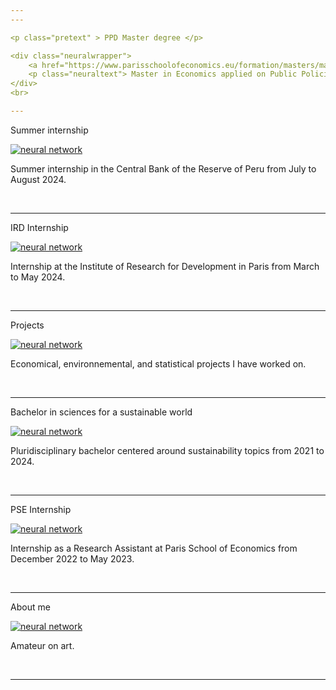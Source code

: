 ```yaml
---
---

<p class="pretext" > PPD Master degree </p>

<div class="neuralwrapper">
    <a href="https://www.parisschoolofeconomics.eu/formation/masters/master-politiques-publiques-et-developpement/"><img src="images/pse.png?raw=true" alt="neural network" class="blur"/></a>
    <p class="neuraltext"> Master in Economics applied on Public Policies and Development from 2024 to 2026.</p>
</div>
<br> 

---
```

<p class="pretext" >Summer internship</p>

<div class="neuralwrapper">
    <a href="./Banco"><img src="images/Banco.png?raw=true" alt="neural network" class="blur"/></a>
    <p class="neuraltext"> Summer internship in the Central Bank of the Reserve of Peru from July to August 2024.</p>
</div>
<br>

---

<p class="pretext" >IRD Internship </p>

<div class="neuralwrapper">
    <a href="./IRD"><img src="images/IRD.png?raw=true" alt="neural network" class="blur"/></a>
    <p class="neuraltext"> Internship at the Institute of Research for Development in Paris from March to May 2024.</p>
</div>
<br>

---

<p class="pretext" >Projects</p>

<div class="neuralwrapper">
    <a href="./projects"><img src="images/proyecto.png?raw=true" alt="neural network" class="blur"/></a>
    <p class="neuraltext">Economical, environnemental, and statistical projects I have worked on. </p>
</div>
<br>

---
<p class="pretext" > Bachelor in sciences for a sustainable world</p>

<div class="neuralwrapper">
    <a href="https://www.psl.eu/formation/sciences-monde-durable"><img src="images/psl.png?raw=true" alt="neural network" class="blur"/></a>
    <p class="neuraltext">Pluridisciplinary bachelor centered around sustainability topics from 2021 to 2024.</p>
</div>
<br> 

---
<p class="pretext" >PSE Internship</p>

<div class="neuralwrapper">
    <a href="./pse"><img src="images/pse.png?raw=true" alt="neural network" class="blur"/></a>
    <p class="neuraltext">Internship as a Research Assistant at Paris School of Economics from December 2022 to May 2023.</p>
</div>
<br>


---

<p class="pretext" >About me</p>

<div class="neuralwrapper">
    <a href="./aboutme"><img src="images/irises.webp?raw=true" alt="neural network" class="blur"/></a>
    <p class="neuraltext">Amateur on art.</p>
</div>
<br>

---

